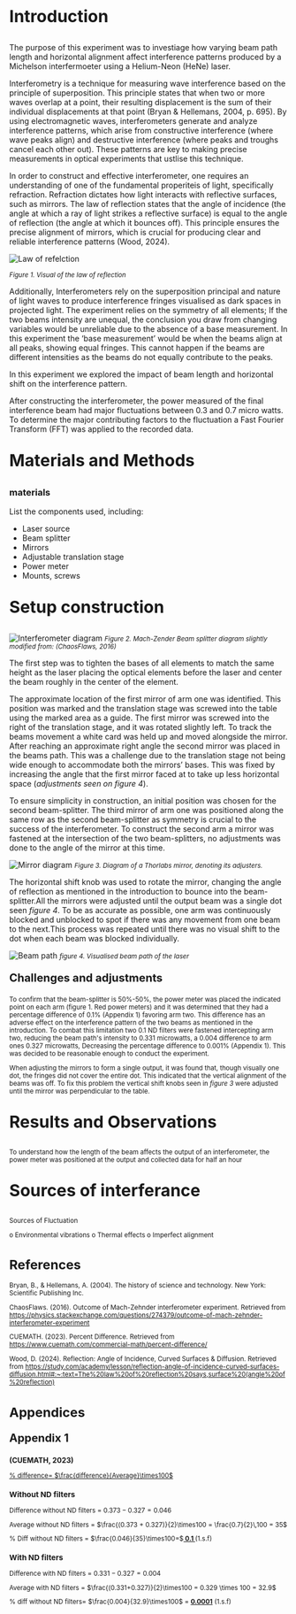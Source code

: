 ### <p style="font-size:30px">Introduction</p>

The purpose of this experiment was to investiage how varying beam path length and horizontal alignment affect interference patterns produced by a Michelson interfermoeter using a Helium-Neon (HeNe) laser.

Interferometry is a technique for measuring wave interference based on the principle of superposition. This principle states that when two or more waves overlap at a point, their resulting displacement is the sum of their individual displacements at that point (Bryan & Hellemans, 2004, p. 695). By using electromagnetic waves, interferometers generate and analyze interference patterns, which arise from constructive interference (where wave peaks align) and destructive interference (where peaks and troughs cancel each other out). These patterns are key to making precise measurements in optical experiments that ustlise this technique.

In order to construct and effective interferometer, one requires an understanding of one of the fundamental properiteis of light, specifically refraction. Refraction dictates how light interacts with reflective surfaces, such as mirrors. The law of reflection states that the angle of incidence (the angle at which a ray of light strikes a reflective surface) is equal to the angle of reflection (the angle at which it bounces off). This principle ensures the precise alignment of mirrors, which is crucial for producing clear and reliable interference patterns (Wood, 2024).

![Law of refelction](<Images/Images for Report/Law of reflection diagram.png>)

<small> _Figure 1. Visual of the law of reflection_

<big>
Additionally, Interferometers rely on the superposition principal and nature of light waves to produce interference fringes visualised as dark spaces in projected light. The experiment relies on the symmetry of all elements; If the two beams intensity are unequal, the conclusion you draw from changing variables would be unreliable due to the absence of a base measurement. In this experiment the ‘base measurement’ would be when the beams align at all peaks, showing equal fringes. This cannot happen if the beams are different intensities as the beams do not equally contribute to the peaks.

In this experiment we explored the impact of beam length and horizontal shift on the interference pattern.

After constructing the interferometer, the power measured of the final interference beam had major fluctuations between 0.3 and 0.7 micro watts. To determine the major contributing factors to the fluctuation a Fast Fourier Transform (FFT) was applied to the recorded data.

### <p style="font-size:30px">Materials and Methods</p>

### <p style="font-size:30p">materials</p>

List the components used, including:

- Laser source
- Beam splitter
- Mirrors
- Adjustable translation stage
- Power meter
- Mounts, screws

### <p style="font-size:30px">Setup construction</p>

![Interferometer diagram](<Images/Images for Report/Mach-Zender Interferometer Diagram Correct.png>)
<small> _Figure 2. Mach-Zender Beam splitter diagram slightly modified from: (ChaosFlaws, 2016)_

<big> The first step was to tighten the bases of all elements to match the same height as the laser placing the optical elements before the laser and center the beam roughly in the center of the element.

The approximate location of the first mirror of arm one was identified. This position was marked and the translation stage was screwed into the table using the marked area as a guide. The first mirror was screwed into the right of the translation stage, and it was rotated slightly left. To track the beams movement a white card was held up and moved alongside the mirror. After reaching an approximate right angle the second mirror was placed in the beams path. This was a challenge due to the translation stage not being wide enough to accommodate both the mirrors’ bases. This was fixed by increasing the angle that the first mirror faced at to take up less horizontal space (_adjustments seen on figure 4_).

To ensure simplicity in construction, an initial position was chosen for the second beam-splitter. The third mirror of arm one was positioned along the same row as the second beam-splitter as symmetry is crucial to the success of the interferometer. To construct the second arm a mirror was fastened at the intersection of the two beam-splitters, no adjustments was done to the angle of the mirror at this time.

![Mirror diagram](<Images/Images for Report/mirror diagram pptx.jpg>)
<Small> _Figure 3. Diagram of a Thorlabs mirror, denoting its adjusters._
<big>

The horizontal shift knob was used to rotate the mirror, changing the angle of reflection as mentioned in the introduction to bounce into the beam-splitter.All the mirrors were adjusted until the output beam was a single dot seen _figure 4_. To be as accurate as possible, one arm was continuously blocked and unblocked to spot if there was any movement from one beam to the next.This process was repeated until there was no visual shift to the dot when each beam was blocked individually.

![Beam path](<Images/Images for Report/Beam path.png>)
<small> _figure 4. Visualised beam path of the laser_

### <p style="font-size:20px">Challenges and adjustments</p>

To confirm that the beam-splitter is 50%-50%, the power meter was placed the indicated point on each arm (figure 1. Red power meters) and it was determined that they had a percentage difference of 0.1% (Appendix 1) favoring arm two. This difference has an adverse effect on the interference pattern of the two beams as mentioned in the introduction. To combat this limitation two 0.1 ND filters were fastened intercepting arm two, reducing the beam path's intensity to 0.331 microwatts, a 0.004 difference to arm ones 0.327 microwatts, Decreasing the percentage difference to 0.001% (Appendix 1). This was decided to be reasonable enough to conduct the experiment.

When adjusting the mirrors to form a single output, it was found that, though visually one dot, the fringes did not cover the entire dot. This indicated that the vertical alignment of the beams was off. To fix this problem the vertical shift knobs seen in _figure 3_ were adjusted until the mirror was perpendicular to the table.

### <p style="font-size:30px">Results and Observations</p>

To understand how the length of the beam affects the output of an interferometer, the power meter was positioned at the output and collected data for half an hour

### <p style="font-size:30px">Sources of interferance</p>

Sources of Fluctuation

o Environmental vibrations
o Thermal effects
o Imperfect alignment

# References

Bryan, B., & Hellemans, A. (2004). The history of science and technology. New York: Scientific Publishing Inc.

ChaosFlaws. (2016). Outcome of Mach-Zehnder interferometer experiment. Retrieved from https://physics.stackexchange.com/questions/274379/outcome-of-mach-zehnder-interferometer-experiment

CUEMATH. (2023). Percent Difference. Retrieved from https://www.cuemath.com/commercial-math/percent-difference/

Wood, D. (2024). Reflection: Angle of Incidence, Curved Surfaces & Diffusion. Retrieved from https://study.com/academy/lesson/reflection-angle-of-incidence-curved-surfaces-diffusion.html#:~:text=The%20law%20of%20reflection%20says,surface%20(angle%20of%20reflection)

# Appendices

### <p style="font-size:20px">Appendix 1</p> <p style="font-size:13px">(CUEMATH, 2023)</p>

<ins>% difference= $\frac{difference}{Average}\times100$ </ins>

### Without ND filters

Difference without ND filters
= $0.373-0.327= 0.046$

Average without ND filters
= $\frac{(0.373 + 0.327)}{2}\times100 = \frac{0.7}{2}\,100 = 35$

% Diff without ND filters = $\frac{0.046}{35}\times100=$**<ins> 0.1 </ins>** (1.s.f)

### With ND filters

Difference with ND filters = $0.331-0.327= 0.004$

Average with ND filters = $\frac{(0.331+0.327)}{2}\times100 = 0.329 \times 100 = 32.9$

% diff without ND filters= $\frac{0.004}{32.9}\times100$ = **<ins>0.0001</ins>** (1.s.f)
